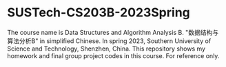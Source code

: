 # SUSTech-CS203B-2023Spring
The course name is Data Structures and Algorithm Analysis B. "数据结构与算法分析B" in simplified Chinese.
In spring 2023, Southern University of Science and Technology, Shenzhen, China.
This repository shows my homework and final group project codes in this course. For reference only.

